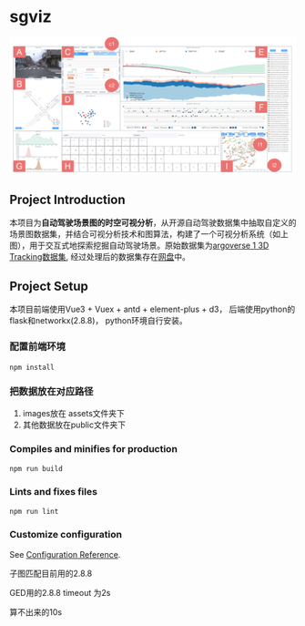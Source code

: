# sgviz
![tease](https://github.com/TingLiu1024/sgviz/blob/main/src/assets/tease.png)

## Project Introduction
本项目为**自动驾驶场景图的时空可视分析**，从开源自动驾驶数据集中抽取自定义的场景图数据集，并结合可视分析技术和图算法，构建了一个可视分析系统（如上图），用于交互式地探索挖掘自动驾驶场景。原始数据集为[argoverse 1 3D Tracking数据集](https://www.argoverse.org/av1.html#tracking-link), 经过处理后的数据集存在[网盘]()中。

## Project Setup
本项目前端使用Vue3 + Vuex + antd + element-plus + d3， 后端使用python的flask和networkx(2.8.8)， python环境自行安装。
### 配置前端环境
```
npm install
```

### 把数据放在对应路径

1. images放在 assets文件夹下
3. 其他数据放在public文件夹下



### Compiles and minifies for production

```
npm run build
```

### Lints and fixes files

```
npm run lint
```

### Customize configuration

See [Configuration Reference](https://cli.vuejs.org/config/).

子图匹配目前用的2.8.8  

GED用的2.8.8 timeout 为2s

算不出来的10s
